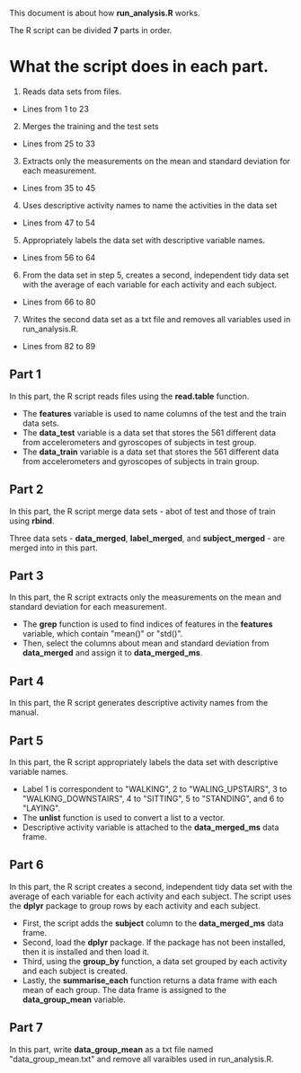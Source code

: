 This document is about how **run_analysis.R** works.

The R script can be divided **7** parts in order.

# What the script does in each part.

1. Reads data sets from files.
  * Lines from 1 to 23
2. Merges the training and the test sets
  * Lines from 25 to 33
3. Extracts only the measurements on the mean and standard deviation for each measurement.
  * Lines from 35 to 45
4. Uses descriptive activity names to name the activities in the data set
  * Lines from 47 to 54
5. Appropriately labels the data set with descriptive variable names.
  * Lines from 56 to 64
6. From the data set in step 5, creates a second, independent tidy data set with the average of each variable for each activity and each subject.
  * Lines from 66 to 80
7. Writes the second data set as a txt file and removes all variables used in run_analysis.R.
  * Lines from 82 to 89

## Part 1
In this part, the R script reads files using the **read.table** function.

* The **features** variable is used to name columns of the test and the train data sets.
* The **data_test** variable is a data set that stores the 561 different data from accelerometers and gyroscopes of subjects in test group.
* The **data_train** variable is a data set that stores the 561 different data from accelerometers and gyroscopes of subjects in train group.


## Part 2
In this part, the R script merge data sets - abot of test and those of train using **rbind**.

Three data sets - **data_merged**, **label_merged**, and **subject_merged** -  are merged into in this part.

## Part 3
In this part, the R script extracts only the measurements on the mean and standard deviation for each measurement.

* The **grep** function is used to find indices of features in the **features** variable, which contain "mean()" or "std()".
* Then, select the columns about mean and standard deviation from **data_merged** and assign it to **data_merged_ms**.

## Part 4
In this part, the R script generates descriptive activity names from the manual.

## Part 5
In this part, the R script appropriately labels the data set with descriptive variable names.

* Label 1 is correspondent to "WALKING", 2 to "WALING_UPSTAIRS", 3 to "WALKING_DOWNSTAIRS", 4 to "SITTING", 5 to "STANDING", and 6 to "LAYING".
* The **unlist** function is used to convert a list to a vector.
* Descriptive activity variable is attached to the **data_merged_ms** data frame.

## Part 6
In this part, the R script creates a second, independent tidy data set with the average of each variable for each activity and each subject. The script uses the **dplyr** package to group rows by each activity and each subject.

* First, the script adds the **subject** column to the **data_merged_ms** data frame.
* Second, load the **dplyr** package. If the package has not been installed, then it is installed and then load it.
* Third, using the **group_by** function, a data set grouped by each activity and each subject is created.
* Lastly, the **summarise_each** function returns a data frame with each mean of each group. The data frame is assigned to the **data_group_mean** variable.

## Part 7
In this part, write **data_group_mean** as a txt file named "data_group_mean.txt" and remove all varaibles used in run_analysis.R.
